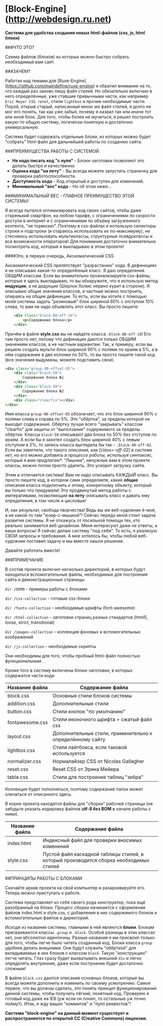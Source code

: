 [Block-Engine] (http://webdesign.ru.net)
========================================
**Система для удобства создания новых html-файлов (css, js, html блоки)**

###ЧТО ЭТО?

Сумма файлов (блоков) из которых можно быстро собрать необходимый вам сайт.


###ЗАЧЕМ?

Работая над темами для [Ruxe-Engine] (https://github.com/maindefine/ruxe-engine) я обратил внимание на то, что каждый раз заново пишу файл стилей. Но обязательно включаю в него определённые, уже ставшие привычными части, как например `Eric Meyer CSS reset`, стили `lightbox` и прочие необходимые части. Порой, открыв старый, написанный мною же файл стилей, я долго не мог его понять, так как уже забыл, почему я назвал так или иначе тот или иной блок. Для того, чтобы более не мучиться, я решил построить какую-то общую систему, логически понятную и достаточно универсальную.

Система будет содержать отдельные блоки, из которых можно будет "собрать" html-файл для дальнейшей работы по созданию сайта.

###ПРЕИМУЩЕСТВА РАБОТЫ С СИСТЕМОЙ

* **Не надо писать код "с нуля"** - Блоки-заготовки позволяют это делать быстро и качественно.
* **Оценка кода "на лету"** - Вы всегда можете запустить страничку для проверки работоспособности.
* **Доступность кода** - Код открытый и доступен для изменений.
* **Минимальный "вес" кода** - Но об этом ниже...

###МИНИМАЛЬНЫЙ ВЕС - ГЛАВНОЕ ПРЕИМУЩЕСТВО ЭТОЙ СИСТЕМЫ!

Я всегда пытался оптимизировать код своих сайтов, чтобы даже старенький смартфон, на любом тарифе, с ограничениями по скорости доступа в интернет и с ограничениями по объёму загруженного контента, "не тормозил". Поэтому в css-файлах я использую селекторы строки и подстроки (и стараюсь использовать их по-максимуму), не стесняюсь использовать мультиклассы, структурные псевдоклассы и все возможности операторов! Для понимания достаточно внимательно посмотреть код, который я выкладываю в этом проекте!

####Это, в первую очередь, Аксиоматический CSS

Аксиоматический CSS препятствует "разрастанию" кода. В дефинициях я не описываю какой-то определённый класс. Я даю определения ОБЩИМ классам. Если вы внимательно проанализируете  css-файлы, которые я здесь выкладываю, то вы обнаружите, что я использую метод **индукции**, а не дедукции (Шерлок Холмс нервно курит в стороне). Я описываю общие значения классов, а частные можно построить, опираясь на общие дефиниции. То есть, если вы хотите с помощью моей системы задать "резиновый" блок шириной 80% с отступом 10% слева, то вам не надо объявлять этот класс. Вы просто пишете:

```html
	<div class="block-80-off-10">
	    <p>Содержание блока</p>
	</div>
```
	
Причём в файле **style.css** вы не найдёте класса `.block-80-off-10`! Его там просто нет, потому что дефиниции даются только ОБЩИМ значениям классов, а не частным вариантам. Так, к примеру, если вы решили создать мульти-блок шириной 90% с полями по краям в 5%, а в нём содержание в две колонки по 50%, то вы просто пишете такой код (все значения выдуманы, можете подставить свои):

```html
<div class="group-90-offset-05">
    <div class="block-50">
	    Содержание блока №1
    </div>
    <div class="block-50">
	    Содержание блока №2
    </div>
    <div class="clearfix"></div>
</div>
```

Имя класса `group-90-offset-05` обозначает, что это блок шириной 90% с полями слева и справа по 5%. Это "обёртка", за пределы которой не выходит содержание. Обёртку лучше всего "закрывать" классом "clearfix" для защиты от "выползания" содержимого за пределы обёртки. Классы `block-50` описывают два блока по 50% без отступов по краям. А если бы я захотел создать блок шириной 40% с левым отступом в 2%, то запись класса выглядела бы так - `.block-40-off-02`. **Если вы заметили, что такого описания, как [class*=-off-02] в системе нет, но его можно добавить в процессе работы, используя синтаксис, который я вам предлагаю**. "Лишние", ненужные вам в этом проекте классы, можно потом просто удалить. Это ускорит загрузку сайта. 

Этим и отличается система! Вам не надо описывать КАЖДЫЙ класс. Вы просто пишете код, в котором сами определяете, какие **общие** описания класса подключить к этому, конкретному объекту, который вы только что придумали! Это продвинутый метод работы с императивами, позволяющий **на лету** описывать класс и давать ему определения, в том числе и цисловые!

И, как результат, свобода творчества! Ведь вы же веб-художник ё-моё, а не какой-то там "юзер-с-мышкой"! Сейчас передо мной стоит задача развития системы. Я не откажусь от посильной помощи тех, кто реально занимается веб-дизайном. Меня интересуют даже не ответы, а ваши вопросы! Я сейчас делаю систему "под себя". То есть, я реализую СВОИ запросы и требования. А мне хотелось бы, чтобы любой веб-художник поставил задачу и мы вместе нашли решение.

Давайте работать вместе!

###ПРИМЕЧАНИЕ

В состав проекта включил несколько директорий, в которых будут находиться вспомогательные файлы, необходимые для построения сайта и демонстрационные страницы:

`dir /DEMO` - примеры работы с блоками

`dir /css-collection` - готовые css-блоки

`dir /fonts-collection` - необходимые шрифты (font-awesome)

`dir /html-collection` - заготовки страниц разных стандартов (html5, loose, strict, transitional)

`dir /images-collection` - коллекция фоновых и вспомогательных изображений

`dir /js-collection` - необходимые скрипты

Они необходимы для того, чтобы пробный html-файл полностью функциональным.

Кроме того в систему включены блоки-заготовки, в которых содержатся части кода:

Название файла  | Содержание файла
----------------|----------------------
block.css       | Основные стили блоков системы
addition.css    | Дополнительные стили
button.css      | Стили кнопок "по умолчанию"
fontawesome.css | Стили иконочного шрифта + сжатый файл css
layout.css      | Дополнительные стили, применительно к определённому сайту
lightbox.css    | Стили лайтбокса, если таковой используется
normalizer.css  | Нормалайзер CSS от Nicolas Gallagher
reset.css       | Reset CSS от Эрика Мейера
table.css       | Стили для построения таблиц "зебра"

Коллекция будет пополняться, поэтому содержание папок может оличаться от описанного здесь.

В корне проекта находятся файлы для "сборки" рабочей страницы (не забудьте указать кодировку файлов **utf-8 без BOM** в начале работы с ними).

Название файла  | Содержание файла
----------------|----------------------
index.html      | Индексный файл для проверки вносимых изменений
style.css       | Пустой файл каскадной таблицы стилей, в который производится сборка необходимых стилей

##ПРИНЦИПЫ РАБОТЫ С БЛОКАМИ

Скачайте архив проекта на свой компьютер и разархивируйте его. Теперь можно приступать к работе.

Система представляет из себя своего рода конструктор, пока ещё разобранный на блоки. Процесс сборки начинается с оформления файлов index.html и style.css, с добавления в них содержимого блоков и вспомогательных файлов и директорий.

Исходя из названия системы, главными в ней являются **блоки**. Блокам присваиваются классы `.group` и `.block`. Особой разницы в этих классах нет, они абсолютно идентичны. Разные названия я им присвоил только для того, чтобы легче было читать созданный код. Блоки класса `group` удобнее делать внешними. Они будут служить "обёрткой" для вкладываемых в них блоков с классом `block`. Такую "конструкцию" легче читать. Глаз сразу будет выхватывать внешний `div` и легко определять внутренние, даже если построение будет достаточно сложным!

В файле `block.css` даются описания основных блоков, которые вы всегда можете дополнить и изменить по своему усмотрению. Самое первое, что вы должны сделать, это понять принцип функционирования данной системы, чтобы получить лёгкий, понятный код. Проверяю я готовый код даже на IE8 (уж если он понял, то остальные уж точно поймут). Итак, я жду ваших "коммитов" и "пулл реквестов"!

**Система "block-engine" на данный момент существует и распространяется по открытой CC (Creative Commons) лицензии.**
